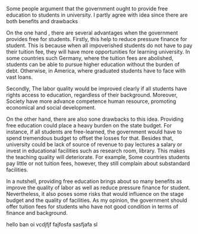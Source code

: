 Some people argument that the government ought to provide free education to students in university. I partly agree with idea since there are both benefits and drawbacks 

On the one hand , there are several advantages when the government provides free for students. Firstly, this help to reduce pressure finance for student. This is because when all impoverished students do not have to pay their tuition fee, they will have more opportunities for learning university. 
In some countries such Germany, where the tuition fees are abolished, students can be able to pursue higher education without the burden of debt. Otherwise, in America, where graduated students have to face with vast loans.

Secondly, The labor quality would be improved clearly if all students have rights access to education, regardless of their background. Moreover, Society have more advance competence human resource, promoting economical and social development. 

On the other hand, there are also sone drawbacks to this idea. Providing free education could place a heavy burden on the state budget. For instance, if all students are free-learned, the government would have to spend tremendous budget to offset the losses for that. Besides that, university could be lack of source of revenue to pay lectures a salary or invest in educational facilities such as research room, library. This makes the teaching quality will deteriorate. For example, Some countries students pay little or not tuition fees, however, they still complain about substandard facilities.


In a nutshell,  providing free education brings about so many benefits as improve the quality of labor as well as reduce pressure finance for student.
Nevertheless, it also poses some risks that would influence on the stage budget and the quality of facilities. As my opinion, the government should
offer tuition fees for students who have not good condition in terms of finance and background.


hello ban oi
vcdjfjf
fajfosfa
sasfjafa
sl